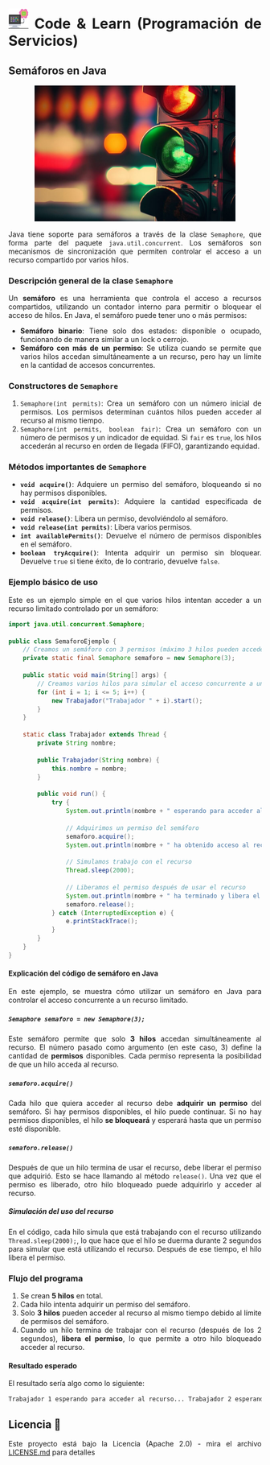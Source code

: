 <div align="justify">

# <img src=../../../images/computer.png width="40"> Code & Learn (Programación de Servicios)

## Semáforos en Java

<div align="center">

<img src=images/semaforo.png width="400">
</div>

Java tiene soporte para semáforos a través de la clase `Semaphore`, que forma parte del paquete `java.util.concurrent`. Los semáforos son mecanismos de sincronización que permiten controlar el acceso a un recurso compartido por varios hilos.

### Descripción general de la clase `Semaphore`

Un **semáforo** es una herramienta que controla el acceso a recursos compartidos, utilizando un contador interno para permitir o bloquear el acceso de hilos. En Java, el semáforo puede tener uno o más permisos:

- **Semáforo binario**: Tiene solo dos estados: disponible o ocupado, funcionando de manera similar a un lock o cerrojo.
- **Semáforo con más de un permiso**: Se utiliza cuando se permite que varios hilos accedan simultáneamente a un recurso, pero hay un límite en la cantidad de accesos concurrentes.

### Constructores de `Semaphore`

1. `Semaphore(int permits)`: Crea un semáforo con un número inicial de permisos. Los permisos determinan cuántos hilos pueden acceder al recurso al mismo tiempo.
2. `Semaphore(int permits, boolean fair)`: Crea un semáforo con un número de permisos y un indicador de equidad. Si `fair` es `true`, los hilos accederán al recurso en orden de llegada (FIFO), garantizando equidad.

### Métodos importantes de `Semaphore`

- **`void acquire()`**: Adquiere un permiso del semáforo, bloqueando si no hay permisos disponibles.
- **`void acquire(int permits)`**: Adquiere la cantidad especificada de permisos.
- **`void release()`**: Libera un permiso, devolviéndolo al semáforo.
- **`void release(int permits)`**: Libera varios permisos.
- **`int availablePermits()`**: Devuelve el número de permisos disponibles en el semáforo.
- **`boolean tryAcquire()`**: Intenta adquirir un permiso sin bloquear. Devuelve `true` si tiene éxito, de lo contrario, devuelve `false`.

### Ejemplo básico de uso

Este es un ejemplo simple en el que varios hilos intentan acceder a un recurso limitado controlado por un semáforo:

```java
import java.util.concurrent.Semaphore;

public class SemaforoEjemplo {
    // Creamos un semáforo con 3 permisos (máximo 3 hilos pueden acceder simultáneamente)
    private static final Semaphore semaforo = new Semaphore(3);

    public static void main(String[] args) {
        // Creamos varios hilos para simular el acceso concurrente a un recurso
        for (int i = 1; i <= 5; i++) {
            new Trabajador("Trabajador " + i).start();
        }
    }

    static class Trabajador extends Thread {
        private String nombre;

        public Trabajador(String nombre) {
            this.nombre = nombre;
        }

        public void run() {
            try {
                System.out.println(nombre + " esperando para acceder al recurso...");
                
                // Adquirimos un permiso del semáforo
                semaforo.acquire();
                System.out.println(nombre + " ha obtenido acceso al recurso.");
                
                // Simulamos trabajo con el recurso
                Thread.sleep(2000);

                // Liberamos el permiso después de usar el recurso
                System.out.println(nombre + " ha terminado y libera el recurso.");
                semaforo.release();
            } catch (InterruptedException e) {
                e.printStackTrace();
            }
        }
    }
}
```

#### Explicación del código de semáforo en Java

En este ejemplo, se muestra cómo utilizar un semáforo en Java para controlar el acceso concurrente a un recurso limitado.

#####  `Semaphore semaforo = new Semaphore(3);`

Este semáforo permite que solo **3 hilos** accedan simultáneamente al recurso. El número pasado como argumento (en este caso, 3) define la cantidad de **permisos** disponibles. Cada permiso representa la posibilidad de que un hilo acceda al recurso.

##### `semaforo.acquire()`

Cada hilo que quiera acceder al recurso debe **adquirir un permiso** del semáforo. Si hay permisos disponibles, el hilo puede continuar. Si no hay permisos disponibles, el hilo **se bloqueará** y esperará hasta que un permiso esté disponible.

##### `semaforo.release()`

Después de que un hilo termina de usar el recurso, debe liberar el permiso que adquirió. Esto se hace llamando al método `release()`. Una vez que el permiso es liberado, otro hilo bloqueado puede adquirirlo y acceder al recurso.

##### Simulación del uso del recurso

En el código, cada hilo simula que está trabajando con el recurso utilizando `Thread.sleep(2000);`, lo que hace que el hilo se duerma durante 2 segundos para simular que está utilizando el recurso. Después de ese tiempo, el hilo libera el permiso.

### Flujo del programa

1. Se crean **5 hilos** en total.
2. Cada hilo intenta adquirir un permiso del semáforo.
3. Solo **3 hilos** pueden acceder al recurso al mismo tiempo debido al límite de permisos del semáforo.
4. Cuando un hilo termina de trabajar con el recurso (después de los 2 segundos), **libera el permiso**, lo que permite a otro hilo bloqueado acceder al recurso.

#### Resultado esperado

El resultado sería algo como lo siguiente:

```bash
Trabajador 1 esperando para acceder al recurso... Trabajador 2 esperando para acceder al recurso... Trabajador 3 esperando para acceder al recurso... Trabajador 1 ha obtenido acceso al recurso. Trabajador 2 ha obtenido acceso al recurso. Trabajador 3 ha obtenido acceso al recurso. Trabajador 4 esperando para acceder al recurso... Trabajador 5 esperando para acceder al recurso... Trabajador 1 ha terminado y libera el recurso. Trabajador 4 ha obtenido acceso al recurso. Trabajador 2 ha terminado y libera el recurso. Trabajador 5 ha obtenido acceso al recurso. Trabajador 3 ha terminado y libera el recurso.
```

## Licencia 📄

Este proyecto está bajo la Licencia (Apache 2.0) - mira el archivo [LICENSE.md](../../../LICENSE) para detalles

</div>